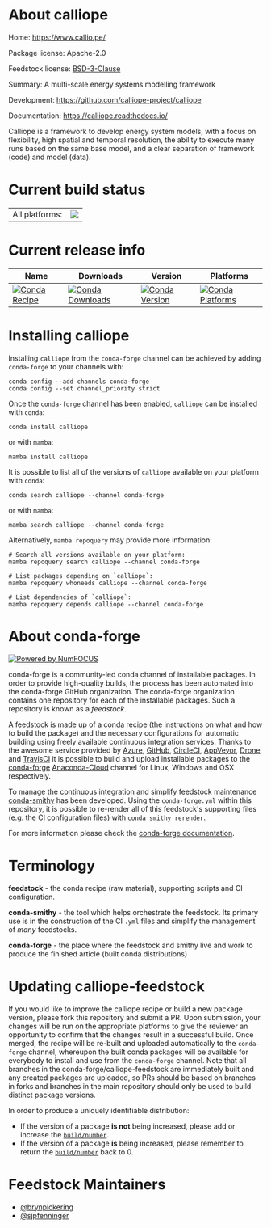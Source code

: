About calliope
==============

Home: https://www.callio.pe/

Package license: Apache-2.0

Feedstock license: [BSD-3-Clause](https://github.com/conda-forge/calliope-feedstock/blob/main/LICENSE.txt)

Summary: A multi-scale energy systems modelling framework

Development: https://github.com/calliope-project/calliope

Documentation: https://calliope.readthedocs.io/

Calliope is a framework to develop energy system models, with a
focus on flexibility, high spatial and temporal resolution, the
ability to execute many runs based on the same base model, and
a clear separation of framework (code) and model (data).


Current build status
====================


<table><tr><td>All platforms:</td>
    <td>
      <a href="https://dev.azure.com/conda-forge/feedstock-builds/_build/latest?definitionId=3781&branchName=main">
        <img src="https://dev.azure.com/conda-forge/feedstock-builds/_apis/build/status/calliope-feedstock?branchName=main">
      </a>
    </td>
  </tr>
</table>

Current release info
====================

| Name | Downloads | Version | Platforms |
| --- | --- | --- | --- |
| [![Conda Recipe](https://img.shields.io/badge/recipe-calliope-green.svg)](https://anaconda.org/conda-forge/calliope) | [![Conda Downloads](https://img.shields.io/conda/dn/conda-forge/calliope.svg)](https://anaconda.org/conda-forge/calliope) | [![Conda Version](https://img.shields.io/conda/vn/conda-forge/calliope.svg)](https://anaconda.org/conda-forge/calliope) | [![Conda Platforms](https://img.shields.io/conda/pn/conda-forge/calliope.svg)](https://anaconda.org/conda-forge/calliope) |

Installing calliope
===================

Installing `calliope` from the `conda-forge` channel can be achieved by adding `conda-forge` to your channels with:

```
conda config --add channels conda-forge
conda config --set channel_priority strict
```

Once the `conda-forge` channel has been enabled, `calliope` can be installed with `conda`:

```
conda install calliope
```

or with `mamba`:

```
mamba install calliope
```

It is possible to list all of the versions of `calliope` available on your platform with `conda`:

```
conda search calliope --channel conda-forge
```

or with `mamba`:

```
mamba search calliope --channel conda-forge
```

Alternatively, `mamba repoquery` may provide more information:

```
# Search all versions available on your platform:
mamba repoquery search calliope --channel conda-forge

# List packages depending on `calliope`:
mamba repoquery whoneeds calliope --channel conda-forge

# List dependencies of `calliope`:
mamba repoquery depends calliope --channel conda-forge
```


About conda-forge
=================

[![Powered by
NumFOCUS](https://img.shields.io/badge/powered%20by-NumFOCUS-orange.svg?style=flat&colorA=E1523D&colorB=007D8A)](https://numfocus.org)

conda-forge is a community-led conda channel of installable packages.
In order to provide high-quality builds, the process has been automated into the
conda-forge GitHub organization. The conda-forge organization contains one repository
for each of the installable packages. Such a repository is known as a *feedstock*.

A feedstock is made up of a conda recipe (the instructions on what and how to build
the package) and the necessary configurations for automatic building using freely
available continuous integration services. Thanks to the awesome service provided by
[Azure](https://azure.microsoft.com/en-us/services/devops/), [GitHub](https://github.com/),
[CircleCI](https://circleci.com/), [AppVeyor](https://www.appveyor.com/),
[Drone](https://cloud.drone.io/welcome), and [TravisCI](https://travis-ci.com/)
it is possible to build and upload installable packages to the
[conda-forge](https://anaconda.org/conda-forge) [Anaconda-Cloud](https://anaconda.org/)
channel for Linux, Windows and OSX respectively.

To manage the continuous integration and simplify feedstock maintenance
[conda-smithy](https://github.com/conda-forge/conda-smithy) has been developed.
Using the ``conda-forge.yml`` within this repository, it is possible to re-render all of
this feedstock's supporting files (e.g. the CI configuration files) with ``conda smithy rerender``.

For more information please check the [conda-forge documentation](https://conda-forge.org/docs/).

Terminology
===========

**feedstock** - the conda recipe (raw material), supporting scripts and CI configuration.

**conda-smithy** - the tool which helps orchestrate the feedstock.
                   Its primary use is in the construction of the CI ``.yml`` files
                   and simplify the management of *many* feedstocks.

**conda-forge** - the place where the feedstock and smithy live and work to
                  produce the finished article (built conda distributions)


Updating calliope-feedstock
===========================

If you would like to improve the calliope recipe or build a new
package version, please fork this repository and submit a PR. Upon submission,
your changes will be run on the appropriate platforms to give the reviewer an
opportunity to confirm that the changes result in a successful build. Once
merged, the recipe will be re-built and uploaded automatically to the
`conda-forge` channel, whereupon the built conda packages will be available for
everybody to install and use from the `conda-forge` channel.
Note that all branches in the conda-forge/calliope-feedstock are
immediately built and any created packages are uploaded, so PRs should be based
on branches in forks and branches in the main repository should only be used to
build distinct package versions.

In order to produce a uniquely identifiable distribution:
 * If the version of a package **is not** being increased, please add or increase
   the [``build/number``](https://docs.conda.io/projects/conda-build/en/latest/resources/define-metadata.html#build-number-and-string).
 * If the version of a package **is** being increased, please remember to return
   the [``build/number``](https://docs.conda.io/projects/conda-build/en/latest/resources/define-metadata.html#build-number-and-string)
   back to 0.

Feedstock Maintainers
=====================

* [@brynpickering](https://github.com/brynpickering/)
* [@sjpfenninger](https://github.com/sjpfenninger/)

